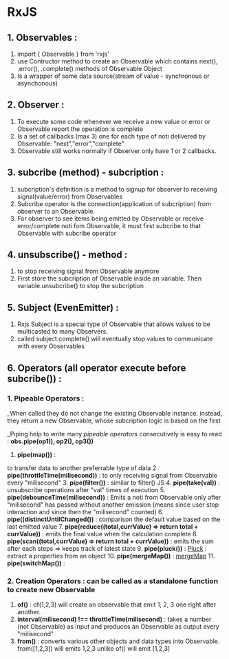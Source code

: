 # RxJS

## 1. Observables :

1. import { Observable } from 'rxjs'
2. use Contructor method to create an Observable which contains next(), .error(), .complete() methods of Observable Object
3. Is a wrapper of some data source(stream of value - synchronous or asynchonous)

## 2. Observer :

1. To execute some code whenever we receive a new value or error or Observable report the operation is complete
2. Is a set of callbacks (max 3) one for each type of noti delivered by Observable: "next","error","complete"
3. Observable still works normally if Observer only have 1 or 2 callbacks.

## 3. subcribe (method) - subcription :

1. subcription's definition is a method to signup for observer to receiving signal(value/error) from Observables
1. Subcribe operator is the connection(application of subcription) from observer to an Observable.
2. For observer to see items being emitted by Observable or receive error/complete noti fom Observable, it must first subcribe to that Observable with subcribe operator

## 4. unsubscribe() - method : 

1. to stop receiving signal from Observable anymore
2. First store the subcription of Observable inside an variable. Then variable.unsubcribe() to stop the subcription

## 5. Subject (EvenEmitter) :

1. Rxjs Subject is a special type of Observable that allows values to be multicasted to many Observers.
2. called subject.complete() will eventually stop values to communicate with every Observables

## 6. Operators (all operator execute before subcribe()) :
### **1. Pipeable Operators** : 
_When called they do not change the existing Observable instance. instead, they return a new Observable, whose subcription logic is based on the first 

_Piping help to write many *pipeable operators* consecutively is easy to read : **obs.pipe(op1(), op2(), op3())**

1. **pipe(map())** : 

to transfer data to another preferrable type of data
2. **pipe(throttleTime(milisecond))** : 
to only receiving signal from Observable every "milisecond"
3. **pipe(filter())** : 
similar to filter() JS
4. **pipe(take(val))** : 
unsubscribe operations after "val" times of execution
5. **pipe(debounceTime(milisecond))** : 
Emits a noti from Observable only after "milisecond" has passed without another emission (means since user stop interaction and since then the "milisecond" counted)
6. **pipe((distinctUntilChanged())** : 
comparison the default value based on the last emitted value
7. **pipe(reduce((total,currValue) => return total + currValue))** : 
emits the final value when the calculation complete
8. **pipe(scan((total,currValue) => return total + currValue))** : 
emits the sum after each steps => keeps track of latest state
9. **pipe(pluck())** : 
[Pluck](https://www.learnrxjs.io/learn-rxjs/operators/transformation/pluck) : 
extract a properties from an object
10. **pipe(mergeMap())** : 
[mergeMap](https://www.learnrxjs.io/learn-rxjs/operators/transformation/mergemap)
11. **pipe(switchMap())** : 

### **2. Creation Operators** : can be called as a standalone function to create new Observable 
1. **of()** : 
of(1,2,3) will create an observable that emit 1, 2, 3 one right after another.
2. **interval(milisecond) !== throttleTime(milisecond)** : 
takes a number (not Observable) as input and produces an Observable as output every "milisecond"
3. **from()** : 
converts various other objects and data types into Observable. from([1,2,3]) will emits 1,2,3 unlike of() will emit [1,2,3]